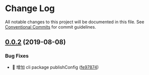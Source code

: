 # Change Log

All notable changes to this project will be documented in this file.
See [Conventional Commits](https://conventionalcommits.org) for commit guidelines.

## [0.0.2](https://github.com/Simlesos/ppu/compare/v0.0.1...v0.0.2) (2019-08-08)


### Bug Fixes

* 🐛 增加 cli package publishConfig ([fe97874](https://github.com/Simlesos/ppu/commit/fe97874))
